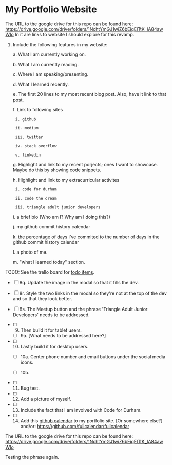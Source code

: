 # My Portfolio Website

The URL to the google drive for this repo can be found here: https://drive.google.com/drive/folders/1NchtYmGJ1wiZ6bEiqElTtK_IA84awWIo
In it are links to website I should explore for this revamp.

1. Include the following features in my website:

    a. What I am currently working on.

    b. What I am currently reading.
   
    c. Where I am speaking/presenting.

    d. What I learned recently.

    e. The first 20 lines to my most recent blog post. Also, have it link to that post.

    f. Link to following sites

        i. github

        ii. medium

        iii. twitter

        iv. stack overflow

        v. linkedin

    g. Highlight and link to my recent porjects; ones I want to showcase. Maybe do this by showing code snippets. 

    h. Highlight and link to my extracurricular activites

        i. code for durham

        ii. code the dream

        iii. triangle adult junior developers

    i. a brief bio (Who am I? Why am I doing this?)

    j. my github commit history calendar

    k. the percentage of days I've commited to the number of days in the github commit history calendar

    l. a photo of me.

    m. "what I learned today" section.


TODO:
See the trello board for [todo items](https://trello.com/c/dJHqhhfU/90-update-clean-up-portfolio-website-https-jamiebortgithubio).

  - [ ] 8q. Update the image in the modal so that it fills the dev.

  - [ ] 8r. Style the two links in the modal so they're not at the top of the dev and so that they look better.

  - [ ] 8s. The Meetup button and the phrase 'Triangle Adult Junior Developers' needs to be addressed.


- [ ] 9. Then build it for tablet users.

  - [ ] 9a. [What needs to be addressed here?]

- [ ] 10. Lastly build it for desktop users.

  - [ ] 10a. Center phone number and email buttons under the social media icons.

  - [ ] 10b. 

- [ ] 11. Bug test.

- [ ] 12. Add a picture of myself.

- [ ] 13. Include the fact that I am involved with Code for Durham.

- [ ] 14. Add this [github calendar](https://github.com/IonicaBizau/github-calendar) to my portfolio site. [Or somewhere else?] and/or: https://github.com/fullcalendar/fullcalendar

The URL to the google drive for this repo can be found here: https://drive.google.com/drive/folders/1NchtYmGJ1wiZ6bEiqElTtK_IA84awWIo

Testing the phrase again.